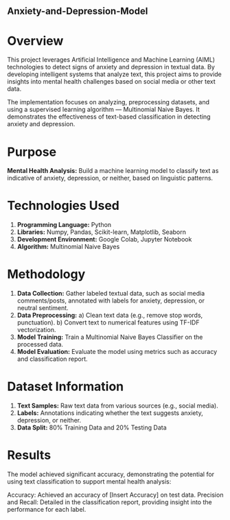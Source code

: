 ## Anxiety-and-Depression-Model

# Overview
This project leverages Artificial Intelligence and Machine Learning (AIML) technologies to detect signs of anxiety and depression in textual data. By developing intelligent systems that analyze text, this project aims to provide insights into mental health challenges based on social media or other text data.

The implementation focuses on analyzing, preprocessing datasets, and using a supervised learning algorithm — Multinomial Naive Bayes. It demonstrates the effectiveness of text-based classification in detecting anxiety and depression.

# Purpose
**Mental Health Analysis:** Build a machine learning model to classify text as indicative of anxiety, depression, or neither, based on linguistic patterns.

# Technologies Used
1. **Programming Language:** Python
2. **Libraries:** Numpy, Pandas, Scikit-learn, Matplotlib, Seaborn
3. **Development Environment:** Google Colab, Jupyter Notebook
4. **Algorithm:** Multinomial Naive Bayes

# Methodology
1. **Data Collection:** Gather labeled textual data, such as social media comments/posts, annotated with labels for anxiety, depression, or neutral sentiment.
2. **Data Preprocessing:**
   a) Clean text data (e.g., remove stop words, punctuation).
   b) Convert text to numerical features using TF-IDF vectorization.
3. **Model Training:** Train a Multinomial Naive Bayes Classifier on the processed data.
4. **Model Evaluation:** Evaluate the model using metrics such as accuracy and classification report.

# Dataset Information
1. **Text Samples:** Raw text data from various sources (e.g., social media).
2. **Labels:** Annotations indicating whether the text suggests anxiety, depression, or neither.
3. **Data Split:** 80% Training Data and 20% Testing Data

# Results
The model achieved significant accuracy, demonstrating the potential for using text classification to support mental health analysis:

Accuracy: Achieved an accuracy of [Insert Accuracy] on test data.
Precision and Recall: Detailed in the classification report, providing insight into the performance for each label.
